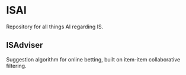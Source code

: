 # ISAI
Repository for all things AI regarding IS.

## ISAdviser
Suggestion algorithm for online betting, built on item-item collaborative filtering.
